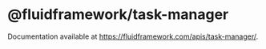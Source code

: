 # @fluidframework/task-manager

Documentation available at https://fluidframework.com/apis/task-manager/.
